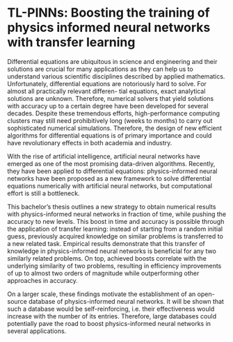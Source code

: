# TL-PINNs: Boosting the training of physics informed neural networks with transfer learning


Differential equations are ubiquitous in science and engineering and their solutions are crucial for many applications as they can help us to understand various scientific disciplines described by applied mathematics. Unfortunately, differential equations are notoriously hard to solve. For almost all practically relevant differen- tial equations, exact analytical solutions are unknown. Therefore, numerical solvers that yield solutions with accuracy up to a certain degree have been developed for several decades. Despite these tremendous efforts, high-performance computing clusters may still need prohibitively long (weeks to months) to carry out sophisticated numerical simulations. Therefore, the design of new efficient algorithms for differential equations is of primary importance and could have revolutionary effects in both academia and industry.

With the rise of artificial intelligence, artificial neural networks have emerged as one of the most promising data-driven algorithms. Recently, they have been applied to differential equations: physics-informed neural networks have been proposed as a new framework to solve differential equations numerically with artificial neural networks, but computational effort is still a bottleneck.

This bachelor’s thesis outlines a new strategy to obtain numerical results with physics-informed neural networks in fraction of time, while pushing the accuracy to new levels. This boost in time and accuracy is possible through the application of transfer learning: instead of starting from a random initial guess, previously acquired knowledge on similar problems is transferred to a new related task. Empirical results demonstrate that this transfer of knowledge in physics-informed neural networks is beneficial for any two similarly related problems. On top, achieved boosts correlate with the underlying similarity of two problems, resulting in efficiency improvements of up to almost two orders of magnitude while outperforming other approaches in accuracy.

On a larger scale, these findings motivate the establishment of an open-source database of physics-informed neural networks. It will be shown that such a database would be self-reinforcing, i.e. their effectiveness would increase with the number of its entries. Therefore, large databases could potentially pave the road to boost physics-informed neural networks in several applications.
